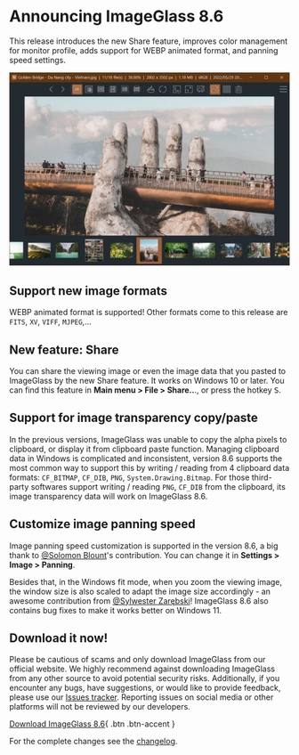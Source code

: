 # Announcing ImageGlass 8.6
This release introduces the new Share feature, improves color management for monitor profile, adds support for WEBP animated format, and panning speed settings.

![ImageGlass 8.6.7.13](https://github.com/ImageGlass/config/blob/main/screenshots/v8.6/8.6_1.jpg?raw=true)


## Support new image formats
WEBP animated format is supported! Other formats come to this release are `FITS`, `XV`, `VIFF`, `MJPEG`,...


## New feature: Share
You can share the viewing image or even the image data that you pasted to ImageGlass by the new Share feature. It works on Windows 10 or later. You can find this feature in **Main menu > File > Share..**., or press the hotkey <kbd>S</kbd>.


## Support for image transparency copy/paste
In the previous versions, ImageGlass was unable to copy the alpha pixels to clipboard, or display it from clipboard paste function. Managing clipboard data in Windows is complicated and inconsistent, version 8.6 supports the most common way to support this by writing / reading from 4 clipboard data formats: `CF_BITMAP`, `CF_DIB`, `PNG`, `System.Drawing.Bitmap`. For those third-party softwares support writing / reading `PNG`, `CF_DIB` from the clipboard, its image transparency data will work on ImageGlass 8.6.


## Customize image panning speed
Image panning speed customization is supported in the version 8.6, a big thank to [@Solomon Blount](https://github.com/siblount)'s contribution. You can change it in **Settings > Image > Panning**.

Besides that, in the Windows fit mode, when you zoom the viewing image, the window size is also scaled to adapt the image size accordingly - an awesome contribution from [@Sylwester Zarębski](https://github.com/SylwesterZarebski)! ImageGlass 8.6 also contains bug fixes to make it works better on Windows 11.

## Download it now!
Please be cautious of scams and only download ImageGlass from our official website. We highly recommend against downloading ImageGlass from any other source to avoid potential security risks. Additionally, if you encounter any bugs, have suggestions, or would like to provide feedback, please use our [Issues tracker](https://github.com/d2phap/ImageGlass/issues). Reporting issues on social media or other platforms will not be reviewed by our developers.


[Download ImageGlass 8.6](https://imageglass.org/release/imageglass-8-6-7-13-36){ .btn .btn-accent }


For the complete changes see the [changelog](https://github.com/d2phap/ImageGlass/releases/tag/8.6.7.13).
